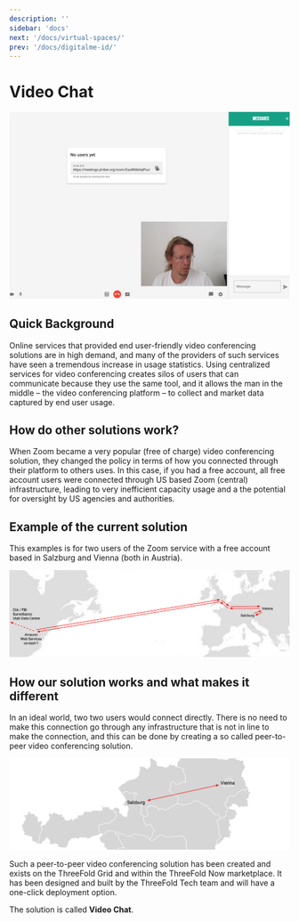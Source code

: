 ```yaml
---
description: ''
sidebar: 'docs'
next: '/docs/virtual-spaces/'
prev: '/docs/digitalme-id/'
---
```


# Video Chat

![](./img/connect.png)

## Quick Background

Online services that provided end user-friendly video conferencing solutions are in high demand, and many of the providers of such services have seen a tremendous increase in usage statistics. Using centralized services for video conferencing creates silos of users that can communicate because they use the same tool, and it allows the man in the middle – the video conferencing platform – to collect and market data captured by end user usage.

## How do other solutions work?

When Zoom became a very popular (free of charge) video conferencing solution, they changed the policy in terms of how you connected through their platform to others uses. In this case, if you had a free account, all free account users were connected through US based Zoom (central) infrastructure, leading to very inefficient capacity usage and a the potential for oversight by US agencies and authorities. 

## Example of the current solution

This examples is for two users of the Zoom service with a free account based in Salzburg and Vienna (both in Austria).

![](./img/zoom_traffic.png)

## How our solution works and what makes it different

In an ideal world, two two users would connect directly. There is no need to make this connection go through any infrastructure that is not in line to make the connection, and this can be done by creating a so called peer-to-peer video conferencing solution.

![](./img/peer2peer_traffic.png)

Such a peer-to-peer video conferencing solution has been created and exists on the ThreeFold Grid and within the ThreeFold Now marketplace.  It has been designed and built by the ThreeFold Tech team and will have a one-click deployment option.  

The solution is called **Video Chat**.

<!--
![](./connect.png)
-->

<!-- ### Deploy

_The solution needs to appear in the threefold now one click solutions board.  Needs to be linked and an explanation (high level depending on how good the local explanation in the deployment process is needs to be provided here_

_create widget which does following,
widget needs to be here in iframe_ -->

<!--

- [ ] size: small/mid/large
  - small: ...
  - mid: ...
  - large ...
- [ ] location (mention more locations coming soon)
  - Ghent
  - Vienna
- [ ] name
  - name as used in solution (in the webui and on web)
- [ ] domain (name is prefix of this)
  - ava.tf
  - 3x0.me
  - refit.earth
  - co30.org
  - ninja.tf
  - base.tf
  - tf9.io
- [ ] git url
  - check in wizard git url works
- [ ] sshkey yes/no
  - if yes, ask sshkey for remote login

  - always deploy on ipv6 public
  - always deploy on webgateway
-->
